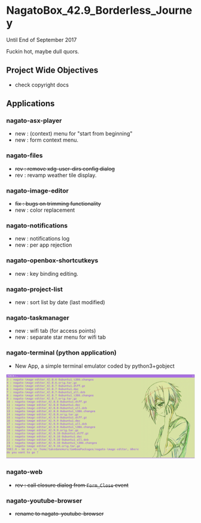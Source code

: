 # NagatoBox_42.9_Borderless_Journey

Until End of September 2017

Fuckin hot, maybe dull quors.

## Project Wide Objectives

+ check copyright docs

## Applications

### nagato-asx-player

+ new : (context) menu for "start from beginning"
+ new : form context menu.

### nagato-files

+ ~~rev : remove xdg-user-dirs config dialog~~
+ rev : revamp weather tile display.

### nagato-image-editor

+ ~~fix : bugs on trimming functionality~~
+ new : color replacement

### nagato-notifications

+ new : notifications log
+ new : per app rejection

### nagato-openbox-shortcutkeys

+ new : key binding editing.

### nagato-project-list

+ new : sort list by date (last modified) 

### nagato-taskmanager

+ new : wifi tab (for access points)
+ new : separate star menu for wifi tab

### nagato-terminal (python application)

+ New App, a simple terminal emulator coded by python3+gobject

![image: nagato-terminal_001](../images/nagato-terminal_001.png)

### nagato-web

+ ~~rev : call closure dialog from `Form_Close` event~~

### nagato-youtube-browser

+ ~~rename to nagato-youtube-browser~~

